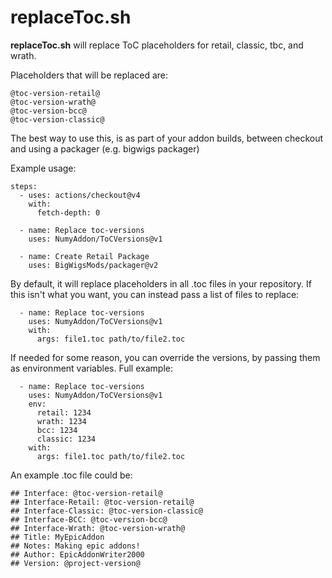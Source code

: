 # replaceToc.sh

__replaceToc.sh__ will replace ToC placeholders for retail, classic, tbc, and wrath.

Placeholders that will be replaced are:
    
    @toc-version-retail@
    @toc-version-wrath@
    @toc-version-bcc@
    @toc-version-classic@

The best way to use this, is as part of your addon builds, between checkout and using a packager (e.g. bigwigs packager)

Example usage:

    steps:
      - uses: actions/checkout@v4
        with:
          fetch-depth: 0

      - name: Replace toc-versions
        uses: NumyAddon/ToCVersions@v1

      - name: Create Retail Package
        uses: BigWigsMods/packager@v2

By default, it will replace placeholders in all .toc files in your repository.
If this isn't what you want, you can instead pass a list of files to replace:

      - name: Replace toc-versions
        uses: NumyAddon/ToCVersions@v1
        with:
          args: file1.toc path/to/file2.toc

If needed for some reason, you can override the versions, by passing them as environment variables.
Full example:

      - name: Replace toc-versions
        uses: NumyAddon/ToCVersions@v1
        env:
          retail: 1234
          wrath: 1234
          bcc: 1234
          classic: 1234
        with:
          args: file1.toc path/to/file2.toc

An example .toc file could be:

    ## Interface: @toc-version-retail@
    ## Interface-Retail: @toc-version-retail@
    ## Interface-Classic: @toc-version-classic@
    ## Interface-BCC: @toc-version-bcc@
    ## Interface-Wrath: @toc-version-wrath@
    ## Title: MyEpicAddon
    ## Notes: Making epic addons!
    ## Author: EpicAddonWriter2000
    ## Version: @project-version@

